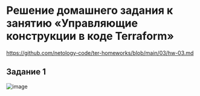 # Решение домашнего задания к занятию «Управляющие конструкции в коде Terraform»
https://github.com/netology-code/ter-homeworks/blob/main/03/hw-03.md
## Задание 1
![image](https://github.com/user-attachments/assets/7c7f3e3b-a301-44de-986f-f831378a1300)
